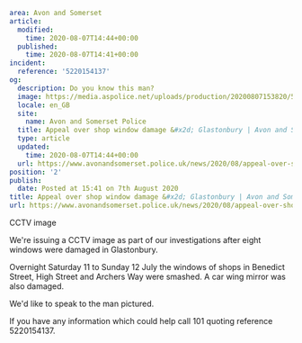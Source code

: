 ```yaml
area: Avon and Somerset
article:
  modified:
    time: 2020-08-07T14:44+00:00
  published:
    time: 2020-08-07T14:41+00:00
incident:
  reference: '5220154137'
og:
  description: Do you know this man?
  image: https://media.aspolice.net/uploads/production/20200807153820/5220154137-e1596811167167.jpg
  locale: en_GB
  site:
    name: Avon and Somerset Police
  title: Appeal over shop window damage &#x2d; Glastonbury | Avon and Somerset Police
  type: article
  updated:
    time: 2020-08-07T14:44+00:00
  url: https://www.avonandsomerset.police.uk/news/2020/08/appeal-over-shop-window-damage-glastonbury/
position: '2'
publish:
  date: Posted at 15:41 on 7th August 2020
title: Appeal over shop window damage &#x2d; Glastonbury | Avon and Somerset Police
url: https://www.avonandsomerset.police.uk/news/2020/08/appeal-over-shop-window-damage-glastonbury/
```

CCTV image

We're issuing a CCTV image as part of our investigations after eight windows were damaged in Glastonbury.

Overnight Saturday 11 to Sunday 12 July the windows of shops in Benedict Street, High Street and Archers Way were smashed. A car wing mirror was also damaged.

We'd like to speak to the man pictured.

If you have any information which could help call 101 quoting reference 5220154137.

